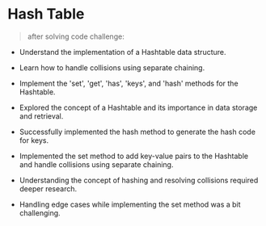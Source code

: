 # Hash Table

> after solving code challenge:

- Understand the implementation of a Hashtable data structure.

- Learn how to handle collisions using separate chaining.

- Implement the 'set', 'get', 'has', 'keys', and 'hash' methods for the Hashtable.

- Explored the concept of a Hashtable and its importance in data storage and retrieval.

- Successfully implemented the hash method to generate the hash code for keys.

- Implemented the set method to add key-value pairs to the Hashtable and handle collisions using separate chaining.

- Understanding the concept of hashing and resolving collisions required deeper research.

- Handling edge cases while implementing the set method was a bit challenging.